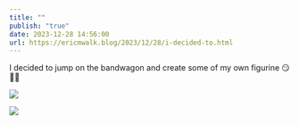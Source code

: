 ```yaml
---
title: ""
publish: "true"
date: 2023-12-28 14:56:00
url: https://ericmwalk.blog/2023/12/28/i-decided-to.html
---
```

I decided to jump on the bandwagon and create some of my own figurine 😏 🏃‍♂️

![](https://ericmwalk.blog/uploads/2024/designer-2.jpeg)

![](https://ericmwalk.blog/uploads/2024/designer-3.jpeg)